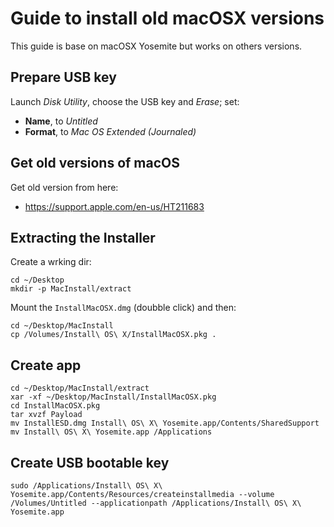 # Guide to install old macOSX versions
This guide is base on macOSX Yosemite but works on others versions.

## Prepare USB key
Launch *Disk Utility*, choose the USB key and *Erase*; set:
- **Name**, to *Untitled*
- **Format**, to *Mac OS Extended (Journaled)*

## Get old versions of macOS
Get old version from here:
- https://support.apple.com/en-us/HT211683

## Extracting the Installer
Create a wrking dir:
```
cd ~/Desktop
mkdir -p MacInstall/extract
```

Mount the `InstallMacOSX.dmg` (doubble click) and then:
```
cd ~/Desktop/MacInstall
cp /Volumes/Install\ OS\ X/InstallMacOSX.pkg .
```

## Create app
```
cd ~/Desktop/MacInstall/extract
xar -xf ~/Desktop/MacInstall/InstallMacOSX.pkg
cd InstallMacOSX.pkg
tar xvzf Payload
mv InstallESD.dmg Install\ OS\ X\ Yosemite.app/Contents/SharedSupport
mv Install\ OS\ X\ Yosemite.app /Applications
```

## Create USB bootable key
```
sudo /Applications/Install\ OS\ X\ Yosemite.app/Contents/Resources/createinstallmedia --volume /Volumes/Untitled --applicationpath /Applications/Install\ OS\ X\ Yosemite.app
```
